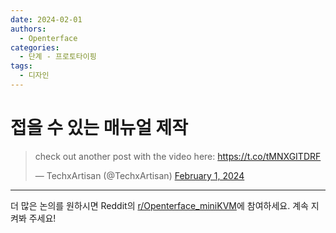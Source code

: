 ```yaml
---
date: 2024-02-01
authors:
  - Openterface
categories:
  - 단계 - 프로토타이핑
tags:
  - 디자인
---
```


# 접을 수 있는 매뉴얼 제작

<blockquote class="twitter-tweet"><p lang="en" dir="ltr">check out another post with the video here: <a href="https://t.co/tMNXGITDRF">https://t.co/tMNXGITDRF</a></p>&mdash; TechxArtisan (@TechxArtisan) <a href="https://twitter.com/TechxArtisan/status/1752879766464827614?ref_src=twsrc%5Etfw">February 1, 2024</a></blockquote>
<script async src="https://platform.twitter.com/widgets.js" charset="utf-8"></script>
<!-- more -->

--------

더 많은 논의를 원하시면 Reddit의 [r/Openterface_miniKVM](https://www.reddit.com/r/Openterface_miniKVM/)에 참여하세요. 계속 지켜봐 주세요!